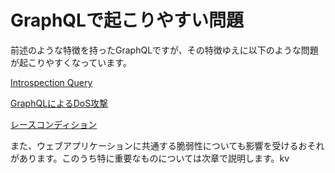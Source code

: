 # GraphQLで起こりやすい問題

前述のような特徴を持ったGraphQLですが、その特徴ゆえに以下のような問題が起こりやすくなっています。

[Introspection Query](specific/introspection_query.md)

[GraphQLによるDoS攻撃](specific/dos.md)

[レースコンディション](specific/race_condition.md) 

また、ウェブアプリケーションに共通する脆弱性についても影響を受けるおそれがあります。このうち特に重要なものについては次章で説明します。kv